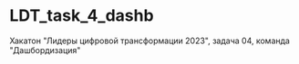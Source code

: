 # LDT_task_4_dashb
Хакатон "Лидеры цифровой трансформации 2023", задача 04, команда "Дашбордизация"
